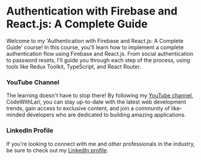 # Authentication with Firebase and React.js: A Complete Guide
Welcome to my 'Authentication with Firebase and React.js: A Complete Guide' course! In this course, you'll learn how to implement a complete authentication flow using Firebase and React.js. From social authentication to password resets, I'll guide you through each step of the process, using tools like Redux Toolkit, TypeScript, and React Router.

### YouTube Channel
The learning doesn't have to stop there! By following my [YouTube channel](https://www.youtube.com/@codewithlari), CodeWithLari, you can stay up-to-date with the latest web development trends, gain access to exclusive content, and join a community of like-minded developers who are dedicated to building amazing applications.

### LinkedIn Profile
If you're looking to connect with me and other professionals in the industry, be sure to check out my [LinkedIn profile](https://www.linkedin.com/in/laribright/).
